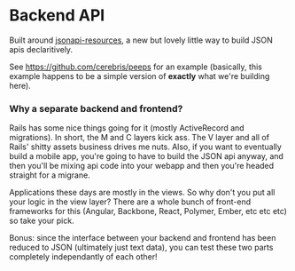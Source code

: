 Backend API
===========

Built around [jsonapi-resources](https://github.com/cerebris/jsonapi-resources), a new but lovely
little way to build JSON apis declaritively. 

See https://github.com/cerebris/peeps for an example (basically, this example happens to be a simple version
of **exactly** what we're building here).


### Why a separate backend and frontend?

Rails has some nice things going for it (mostly ActiveRecord and migrations). In short, the M and C layers kick ass.
The V layer and all of Rails' shitty assets business drives me nuts. Also, if you want to eventually build a mobile app,
you're going to have to build the JSON api anyway, and then you'll be mixing api code into your webapp and then you're
headed straight for a migrane. 

Applications these days are mostly in the views. So why don't you put all your logic in the view layer? There are a
whole bunch of front-end frameworks for this (Angular, Backbone, React, Polymer, Ember, etc etc etc) so take your pick.

Bonus: since the interface between your backend and frontend has been reduced to JSON (ultimately just text data), you can
test these two parts completely independantly of each other!